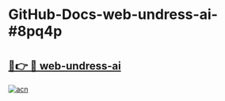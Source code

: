 # GitHub-Docs-web-undress-ai-#8pq4p

# <h2><a href="https://andorid.site?title=web-undress-ai&ref=07A">🔗👉 🔴 web-undress-ai</a></h2>

[![acn](https://github.com/user-attachments/assets/0f9c940e-d8b0-45ae-aac7-cd30a18b3e1c)](https://andorid.site?title=web-undress-ai&ref=07A)

